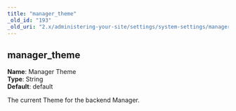 ```yaml
---
title: "manager_theme"
_old_id: "193"
_old_uri: "2.x/administering-your-site/settings/system-settings/manager_theme"
---
```


manager\_theme
--------------

**Name**: Manager Theme   
**Type**: String   
**Default**: default

The current Theme for the backend Manager.